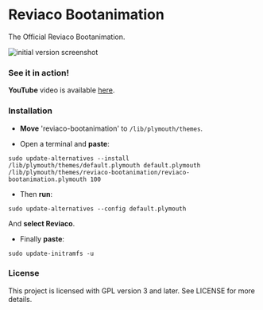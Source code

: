 Reviaco Bootanimation
=========
The Official Reviaco Bootanimation.

![initial version screenshot](https://github.com/ozonos/ozon-plymouth/blob/master/preview.png)

### See it in action!
**YouTube** video is available [here](http://www.youtube.com/watch?v=RfNinSwSrjE).

### Installation

- **Move** 'reviaco-bootanimation' to `/lib/plymouth/themes`.

- Open a terminal and **paste**:
```
sudo update-alternatives --install /lib/plymouth/themes/default.plymouth default.plymouth /lib/plymouth/themes/reviaco-bootanimation/reviaco-bootanimation.plymouth 100
```

- Then **run**:
 
`sudo update-alternatives --config default.plymouth`

And **select Reviaco**.

- Finally **paste**:

`sudo update-initramfs -u`

### License

This project is licensed with GPL version 3 and later. See LICENSE for more details.
